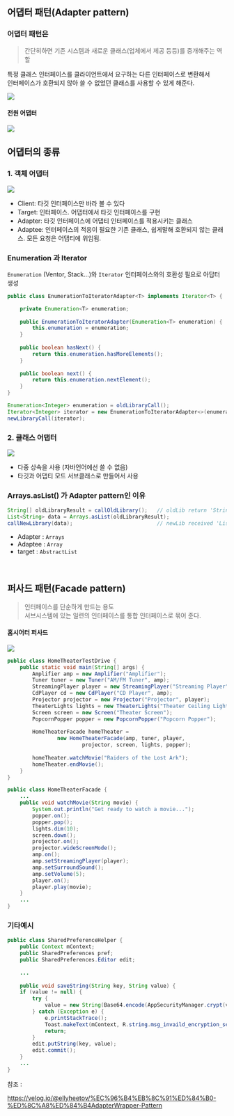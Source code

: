 ## 어댑터 패턴(Adapter pattern)

### 어댑터 패턴은

>간단히하면 기존 시스템과 새로운 클래스(업체에서 제공 등등)를 중개해주는 역할  

특정 클래스 인터페이스를 클라이언트에서 요구하는 다른 인터페이스로 변환해서  
인터페이스가 호환되지 않아 쓸 수 없었던 클래스를 사용할 수 있게 해준다.

![](https://t1.daumcdn.net/cfile/tistory/24689A505402C0D71E)

#### 전원 어댑터
![](https://miro.medium.com/max/504/1*Hdu879lBhjlVphUulWZXzg.jpeg)



## 어댑터의 종류

### 1. 객체 어댑터

![](https://velog.velcdn.com/images%2Fellyheetov%2Fpost%2Fc1df519d-c3f6-451d-973b-618f1d6b4b18%2F%E1%84%89%E1%85%B3%E1%84%8F%E1%85%B3%E1%84%85%E1%85%B5%E1%86%AB%E1%84%89%E1%85%A3%E1%86%BA%202022-03-14%20%E1%84%8B%E1%85%A9%E1%84%92%E1%85%AE%206.53.13.png)

- Client: 타깃 인터페이스만 바라 볼 수 있다
- Target: 인터페이스. 어댑터에서 타깃 인터페이스를 구현
- Adapter: 타깃 인터페이스에 어댑티 인터페이스를 적용시키는 클래스
- Adaptee: 인터페이스의 적응이 필요한 기존 클래스, 쉽게말해 호환되지 않는 클래스. 모든 요청은 어댑티에 위임됨.

### Enumeration 과 Iterator

`Enumeration` (Ventor, Stack...)와 `Iterator` 인터페이스와의 호환성 필요로 아답터 생성

```java
public class EnumerationToIteratorAdapter<T> implements Iterator<T> {

    private Enumeration<T> enumeration;
    
    public EnumerationToIteratorAdapter(Enumeration<T> enumeration) {
        this.enumeration = enumeration;
    }
    
    public boolean hasNext() {
        return this.enumeration.hasMoreElements();
    }
    
    public boolean next() {
        return this.enumeration.nextElement();
    }
}
```

```java
Enumeration<Integer> enumeration = oldLibraryCall();
Iterator<Integer> iterator = new EnumerationToIteratorAdapter<>(enumeration);
newLibraryCall(iterator);
```

### 2. 클래스 어댑터 

![](https://t1.daumcdn.net/cfile/tistory/99BA9A475BC348560B)

- 다중 상속을 사용 (자바언어에선 쓸 수 없음)
- 타깃과 어댑티 모드 서브클래스로 만들어서 사용


### Arrays.asList() 가 Adapter pattern인 이유

```java
String[] oldLibraryResult = callOldLibrary();	// oldLib return 'String[]'
List<String> data = Arrays.asList(oldLibraryResult);
callNewLibrary(data);							// newLib received 'List<String>'
```

- Adapter : `Arrays`
- Adaptee : `Array`
- target  : `AbstractList`



<br>

## 퍼사드 패턴(Facade pattern)

>인터페이스를 단순하게 만드는 용도  
서브시스템에 있는 일련의 인터페이스를 통합 인터페이스로 묶어 준다.  

#### 홈시어터 퍼사드
![](https://realzero0.github.io/assets/img/facadepattern.png)

```java
public class HomeTheaterTestDrive {
	public static void main(String[] args) {
		Amplifier amp = new Amplifier("Amplifier");
		Tuner tuner = new Tuner("AM/FM Tuner", amp);
		StreamingPlayer player = new StreamingPlayer("Streaming Player", amp);
		CdPlayer cd = new CdPlayer("CD Player", amp);
		Projector projector = new Projector("Projector", player);
		TheaterLights lights = new TheaterLights("Theater Ceiling Lights");
		Screen screen = new Screen("Theater Screen");
		PopcornPopper popper = new PopcornPopper("Popcorn Popper");
 
		HomeTheaterFacade homeTheater = 
				new HomeTheaterFacade(amp, tuner, player, 
						projector, screen, lights, popper);
 
		homeTheater.watchMovie("Raiders of the Lost Ark");
		homeTheater.endMovie();
	}
}

public class HomeTheaterFacade {
    ...
	public void watchMovie(String movie) {
		System.out.println("Get ready to watch a movie...");
		popper.on();
		popper.pop();
		lights.dim(10);
		screen.down();
		projector.on();
		projector.wideScreenMode();
		amp.on();
		amp.setStreamingPlayer(player);
		amp.setSurroundSound();
		amp.setVolume(5);
		player.on();
		player.play(movie);
	}
    ...
}
```

### 기타예시
```java
public class SharedPreferenceHelper {
    public Context mContext;
    public SharedPreferences pref;
    public SharedPreferences.Editor edit;
    
    ...
    
    public void saveString(String key, String value) {
    if (value != null) {
        try {
            value = new String(Base64.encode(AppSecurityManager.crypt(value.getBytes(), System.currentTimeMillis(), 0, 0), Base64.NO_WRAP));
        } catch (Exception e) {
            e.printStackTrace();
            Toast.makeText(mContext, R.string.msg_invaild_encryption_session, Toast.LENGTH_LONG).show();
            return;
        }
        edit.putString(key, value);
        edit.commit();
    }
    ...
}
```


참조 : 

https://velog.io/@ellyheetov/%EC%96%B4%EB%8C%91%ED%84%B0-%ED%8C%A8%ED%84%B4AdapterWrapper-Pattern
